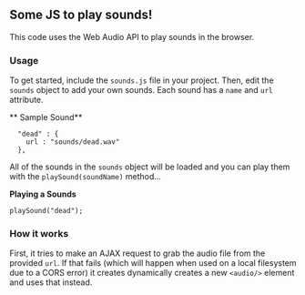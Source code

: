 ## Some JS to play sounds!

This code uses the Web Audio API to play sounds in the browser.

### Usage


To get started, include the ``sounds.js`` file in your project. Then, edit the ``sounds`` object to add your own sounds. Each sound has a ``name`` and ``url`` attribute.


** Sample Sound**

```
  "dead" : {
    url : "sounds/dead.wav"
  },
```

All of the sounds in the ``sounds`` object will be loaded and you can play them with the ``playSound(soundName)`` method...

**Playing a Sounds**

```
playSound("dead");
```

### How it works

First, it tries to make an AJAX request to grab the audio file from the provided ``url``. If that fails (which will happen when used on a local filesystem due to a CORS error) it creates dynamically creates a new ``<audio/>`` element and uses that instead.
